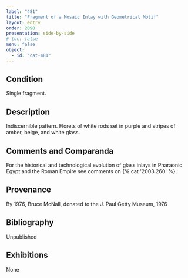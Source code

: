 ```yaml
---
label: "481"
title: "Fragment of a Mosaic Inlay with Geometrical Motif"
layout: entry
order: 2090
presentation: side-by-side
# toc: false
menu: false
object:
  - id: "cat-481"
---
```


## Condition

Single fragment.

## Description

Indiscernible pattern. Florets of white rods set in purple and stripes of amber, beige, and white glass.

## Comments and Comparanda

For the historical and technological evolution of glass inlays in Pharaonic Egypt and the Roman Empire see comments on {% cat '2003.260' %}.

## Provenance

By 1976, Bruce McNall, donated to the J. Paul Getty Museum, 1976

## Bibliography

Unpublished

## Exhibitions

None